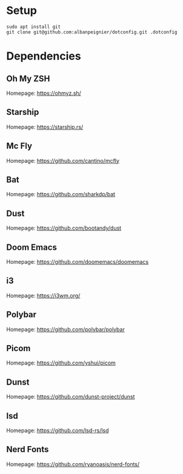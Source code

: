 

# Setup

```
sudo apt install git
git clone git@github.com:albanpeignier/dotconfig.git .dotconfig
```

# Dependencies

## Oh My ZSH

Homepage: https://ohmyz.sh/

## Starship

Homepage: https://starship.rs/

## Mc Fly

Homepage: https://github.com/cantino/mcfly

## Bat

Homepage: https://github.com/sharkdp/bat

## Dust

Homepage: https://github.com/bootandy/dust

## Doom Emacs

Homepage: https://github.com/doomemacs/doomemacs

## i3

Homepage: https://i3wm.org/

## Polybar

Homepage: https://github.com/polybar/polybar

## Picom

Homepage: https://github.com/yshui/picom

## Dunst

Homepage: https://github.com/dunst-project/dunst

## lsd

Homepage: https://github.com/lsd-rs/lsd

## Nerd Fonts

Homepage: https://github.com/ryanoasis/nerd-fonts/
